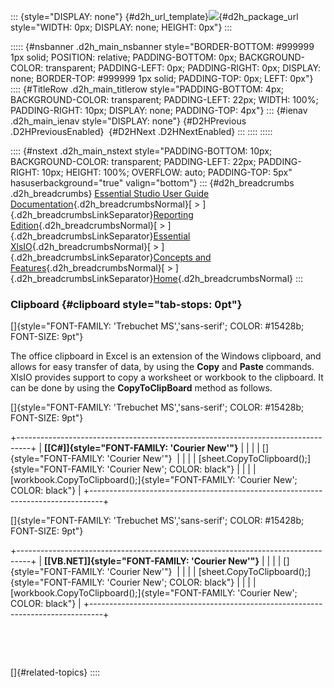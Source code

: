 ::: {style="DISPLAY: none"}
[](ms-xhelp:///?Id=d2h_url_template){#d2h_url_template}![](!package_url!){#d2h_package_url style="WIDTH: 0px; DISPLAY: none; HEIGHT: 0px"}
:::

::::: {#nsbanner .d2h_main_nsbanner style="BORDER-BOTTOM: #999999 1px solid; POSITION: relative; PADDING-BOTTOM: 0px; BACKGROUND-COLOR: transparent; PADDING-LEFT: 0px; PADDING-RIGHT: 0px; DISPLAY: none; BORDER-TOP: #999999 1px solid; PADDING-TOP: 0px; LEFT: 0px"}
:::: {#TitleRow .d2h_main_titlerow style="PADDING-BOTTOM: 4px; BACKGROUND-COLOR: transparent; PADDING-LEFT: 22px; WIDTH: 100%; PADDING-RIGHT: 10px; DISPLAY: none; PADDING-TOP: 4px"}
::: {#ienav .d2h_main_ienav style="DISPLAY: none"}
[](ms-xhelp:///?Id=7649c38f-dee9-4cdb-8e61-859a59ded08f){#D2HPrevious .D2HPreviousEnabled}  [](ms-xhelp:///?Id=3b5c8a38-7946-47f2-a4af-0711da3daaa8){#D2HNext .D2HNextEnabled}
:::
::::
:::::

:::: {#nstext .d2h_main_nstext style="PADDING-BOTTOM: 10px; BACKGROUND-COLOR: transparent; PADDING-LEFT: 22px; PADDING-RIGHT: 10px; HEIGHT: 100%; OVERFLOW: auto; PADDING-TOP: 5px" hasuserbackground="true" valign="bottom"}
::: {#d2h_breadcrumbs .d2h_breadcrumbs}
[Essential Studio User Guide Documentation](ms-xhelp:///?Id=12457748-09e3-4d74-a240-8e049cedf030){.d2h_breadcrumbsNormal}[ \> ]{.d2h_breadcrumbsLinkSeparator}[Reporting Edition](ms-xhelp:///?Id=027aa5b6-6676-4f93-ad23-c20e8c45792e){.d2h_breadcrumbsNormal}[ \> ]{.d2h_breadcrumbsLinkSeparator}[Essential XlsIO](ms-xhelp:///?Id=b01a1b50-1d7d-40c0-bc83-af67e57c9005){.d2h_breadcrumbsNormal}[ \> ]{.d2h_breadcrumbsLinkSeparator}[Concepts and Features](ms-xhelp:///?Id=21b26556-5905-4ad9-90b4-40320db25faf){.d2h_breadcrumbsNormal}[ \> ]{.d2h_breadcrumbsLinkSeparator}[Home](ms-xhelp:///?Id=f62182de-92ac-41e4-aff6-b20e6b06d98e){.d2h_breadcrumbsNormal}
:::

### Clipboard {#clipboard style="tab-stops: 0pt"}

[]{style="FONT-FAMILY: 'Trebuchet MS','sans-serif'; COLOR: #15428b; FONT-SIZE: 9pt"} 

The office clipboard in Excel is an extension of the Windows clipboard, and allows for easy transfer of data, by using the **Copy** and **Paste** commands. XlsIO provides support to copy a worksheet or workbook to the clipboard. It can be done by using the **CopyToClipBoard** method as follows.

[]{style="FONT-FAMILY: 'Trebuchet MS','sans-serif'; COLOR: #15428b; FONT-SIZE: 9pt"} 

+---------------------------------------------------------------------------------+
| **[\[C#\]]{style="FONT-FAMILY: 'Courier New'"}**                                |
|                                                                                 |
| []{style="FONT-FAMILY: 'Courier New'"}                                          |
|                                                                                 |
| [sheet.CopyToClipboard();]{style="FONT-FAMILY: 'Courier New'; COLOR: black"}    |
|                                                                                 |
| [workbook.CopyToClipboard();]{style="FONT-FAMILY: 'Courier New'; COLOR: black"} |
+---------------------------------------------------------------------------------+

[]{style="FONT-FAMILY: 'Trebuchet MS','sans-serif'; COLOR: #15428b; FONT-SIZE: 9pt"} 

+---------------------------------------------------------------------------------+
| **[\[VB.NET\]]{style="FONT-FAMILY: 'Courier New'"}**                            |
|                                                                                 |
| []{style="FONT-FAMILY: 'Courier New'"}                                          |
|                                                                                 |
| [sheet.CopyToClipboard();]{style="FONT-FAMILY: 'Courier New'; COLOR: black"}    |
|                                                                                 |
| [workbook.CopyToClipboard();]{style="FONT-FAMILY: 'Courier New'; COLOR: black"} |
+---------------------------------------------------------------------------------+

 

 

[]{#related-topics}
::::
